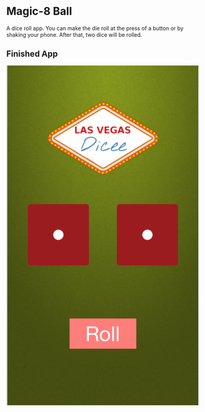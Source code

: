 

#  Magic-8 Ball

A dice roll app. You can make the die roll at the press of a button or by shaking your phone. After that, two dice will be rolled.

## Finished App
![Finished App](https://github.com/GavinWon/DiceRoll/blob/master/diceroll.png)





